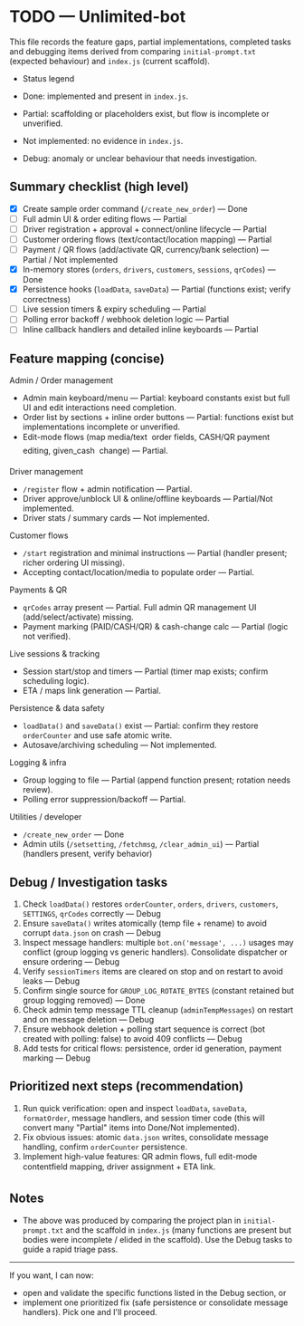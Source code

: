 # TODO — Unlimited-bot

This file records the feature gaps, partial implementations, completed tasks and debugging items derived from comparing `initial-prompt.txt` (expected behaviour) and `index.js` (current scaffold).

- Status legend

- Done: implemented and present in `index.js`.

- Partial: scaffolding or placeholders exist, but flow is incomplete or unverified.

- Not implemented: no evidence in `index.js`.

- Debug: anomaly or unclear behaviour that needs investigation.

## Summary checklist (high level)

- [x] Create sample order command (`/create_new_order`) — Done
- [ ] Full admin UI & order editing flows — Partial
- [ ] Driver registration + approval + connect/online lifecycle — Partial
- [ ] Customer ordering flows (text/contact/location mapping) — Partial
- [ ] Payment / QR flows (add/activate QR, currency/bank selection) — Partial / Not implemented
- [x] In-memory stores (`orders`, `drivers`, `customers`, `sessions`, `qrCodes`) — Done
- [x] Persistence hooks (`loadData`, `saveData`) — Partial (functions exist; verify correctness)
- [ ] Live session timers & expiry scheduling — Partial
 - [ ] Polling error backoff / webhook deletion logic — Partial
- [ ] Inline callback handlers and detailed inline keyboards — Partial

## Feature mapping (concise)

Admin / Order management
- Admin main keyboard/menu — Partial: keyboard constants exist but full UI and edit interactions need completion.
- Order list by sections + inline order buttons — Partial: functions exist but implementations incomplete or unverified.
- Edit-mode flows (map media/text  order fields, CASH/QR payment editing, given_cash  change) — Partial.

Driver management
- `/register` flow + admin notification — Partial.
- Driver approve/unblock UI & online/offline keyboards — Partial/Not implemented.
- Driver stats / summary cards — Not implemented.

Customer flows
- `/start` registration and minimal instructions — Partial (handler present; richer ordering UI missing).
- Accepting contact/location/media to populate order — Partial.

Payments & QR
- `qrCodes` array present — Partial. Full admin QR management UI (add/select/activate) missing.
- Payment marking (PAID/CASH/QR) & cash-change calc — Partial (logic not verified).

Live sessions & tracking
- Session start/stop and timers — Partial (timer map exists; confirm scheduling logic).
- ETA / maps link generation — Partial.

Persistence & data safety
- `loadData()` and `saveData()` exist — Partial: confirm they restore `orderCounter` and use safe atomic write.
- Autosave/archiving scheduling — Not implemented.

Logging & infra
- Group logging to file — Partial (append function present; rotation needs review).
- Polling error suppression/backoff — Partial.

Utilities / developer
- `/create_new_order` — Done
- Admin utils (`/setsetting`, `/fetchmsg`, `/clear_admin_ui`) — Partial (handlers present, verify behavior)

## Debug / Investigation tasks
1. Check `loadData()` restores `orderCounter`, `orders`, `drivers`, `customers`, `SETTINGS`, `qrCodes` correctly — Debug
2. Ensure `saveData()` writes atomically (temp file + rename) to avoid corrupt `data.json` on crash — Debug
3. Inspect message handlers: multiple `bot.on('message', ...)` usages may conflict (group logging vs generic handlers). Consolidate dispatcher or ensure ordering — Debug
4. Verify `sessionTimers` items are cleared on stop and on restart to avoid leaks — Debug
5. Confirm single source for `GROUP_LOG_ROTATE_BYTES` (constant retained but group logging removed) — Done
6. Check admin temp message TTL cleanup (`adminTempMessages`) on restart and on message deletion — Debug
7. Ensure webhook deletion + polling start sequence is correct (bot created with polling: false) to avoid 409 conflicts — Debug
8. Add tests for critical flows: persistence, order id generation, payment marking — Debug

## Prioritized next steps (recommendation)
1. Run quick verification: open and inspect `loadData`, `saveData`, `formatOrder`, message handlers, and session timer code (this will convert many "Partial" items into Done/Not implemented).
2. Fix obvious issues: atomic `data.json` writes, consolidate message handling, confirm `orderCounter` persistence.
3. Implement high-value features: QR admin flows, full edit-mode contentfield mapping, driver assignment + ETA link.

## Notes
- The above was produced by comparing the project plan in `initial-prompt.txt` and the scaffold in `index.js` (many functions are present but bodies were incomplete / elided in the scaffold). Use the Debug tasks to guide a rapid triage pass.

---
If you want, I can now:
- open and validate the specific functions listed in the Debug section, or
- implement one prioritized fix (safe persistence or consolidate message handlers). Pick one and I'll proceed.
